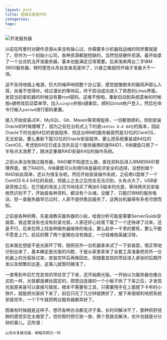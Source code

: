 ```yaml
---
layout: post
title: 困难总是暂时的
categories:
tags:
---
```


![开发服务器](http://yikebocai.com/myimg/IMG_0213.JPG)

以前在阿里时对硬件资源从来没有操心过，你需要多少机器找运维的同学要就是了，但作为一个初始小公司，各种资源都是短缺的，当然包括硬件资源。最开始拿了一个台式机当开发服务器，基本也能满足日常需要。后来淘来两台二手IBM 3650服务器，顿时感觉从吊丝变身高富帅了，兴奋之极就捋开袖子准备大干一场。

迫不及待地插上电源，巨大的噪声响彻整个办公室，感觉就像跑车的轰鸣声那么入耳，丝毫不觉得吵。经过漫长的等待后，终于启动成功进入了熟悉的Linux界面，发现当初拿机器的时候没有要root密码，这难不倒咱，重新启动到系统菜单的时候按`e`键修改启动菜单项，加入`single`并按`b`键重启，顺利以root帐户登入，然后在命令行输入`passwd`进行密码重置。

接入开始安装JDK、MySQL、Git、Maven等常用程序，一切都很顺利，但到安装Oracle的时候傻眼了，因为之前在台机式上下的是`centos 6.4 64位`的版本，因此Oracle下的也是64位的安装程序，但这台IBM的服务器竟然是32位的CentOS，无法安装。要么重新下载32位的Oracle安装程序，要么把系统重装成64位的CentOS，考虑到64位已成主流并且这个服务器用的是RAID1，6块硬盘只用了一半有点太浪费了，随决定重做RAID安装64位的操作系统。

之前从来没有搞过服务器，RAID都不知道怎么做，查找资料后进入IBM的RAID管理界面，做了RAID5，6块硬盘可以利用5块是最经济安全的选择，没想到做个RAID如此简单，还以为很复杂呢。然后开始安装操作系统，之前用U盘做了一个CentOS 6.4 64位的系统，但插上之去之后完全无法识别，头有点大了。USB安装受挫之后，在万能的淘宝上花15块钱买了两张6.5版本的光盘，等待两天后安装依然识别不了，开始查各种资料，都没有个头绪。没辙了，只能打IBM的服务电话，但一查服务器早已过时，人家不提供售后服务了，这两台机器得有多老可想而知。

之前是各种折腾，先是请教买服务器的小赵，给我分析可能是需要ServerGuide安装盘，我这里没有也没有刻录光驱，人家还好心给我下载了一个还快递了过来，还是不行。后来在网上找各种服务器维修的电话，要么起步一千贵的要死，要么干脆不愿意上门，前后折腾了两个星期也没有搞定，一分钱难倒英雄汉呀。

后来我在想是不是光驱坏了呀，随把另外一台机器拿来试了一下安装盘，很正常地识别出来了，基本确定是光驱的问题，于是从家里拿来了全套工具准备把另外一台机器上的光驱拆过来，安装完毕后再换回去，但随着宜信的项目进入紧张的后期开发以及频繁的出差，这事儿就暂时搁浅了。

一直等到年后忙完宜信的项目空了下来，还开始换光驱。一开始以为服务器也像台式机一样，光驱都是螺丝固定的，把旁边连接的一个小板子拆了下来之后，才发现光驱原来是可以直接可插拔，根本不需要有工具，只需要用手在上面摁下卡牢的小铁片，就能把光驱拆下来了，前后只花了几分钟就换好了，接下来很顺利地把系统安装完毕，一个下午就把两台服务器都弄好了。

困难有时候就是这样子，想尽各种办法都无济于事，长时间解决不了，那种抓肝挠肺的感觉实在太难受了。但你暂时把它放一放，换个思路去解决，也许也就是分分钟的事儿。正所谓：

```
山穷水复疑无路，柳暗花明又一村
```

